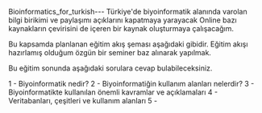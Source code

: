 Bioinformatics_for_turkish---
Türkiye'de biyoinformatik alanında varolan bilgi birikimi ve paylaşımı açıklarını kapatmaya yarayacak
Online bazı kaynakların çevirisini de içeren bir kaynak oluşturmaya çalışacağım.

Bu kapsamda planlanan eğitim akış şeması aşağıdaki gibidir. Eğitim akışı hazırlamış olduğum özgün bir seminer baz alınarak yapılmak.


Bu eğitim sonunda aşağıdaki sorulara cevap bulabileceksiniz.

1 - Biyoinformatik nedir?
2 - Biyoinformatiğin kullanım alanları nelerdir?
3 - Biyoinformatikte kullanılan önemli kavramlar ve açıklamaları
4 - Veritabanları, çeşitleri ve kullanım alanları
5 - 
